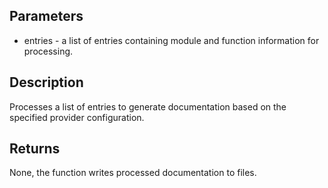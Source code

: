 ## Parameters

- entries - a list of entries containing module and function information for processing.

## Description
Processes a list of entries to generate documentation based on the specified provider configuration.

## Returns
None, the function writes processed documentation to files.
